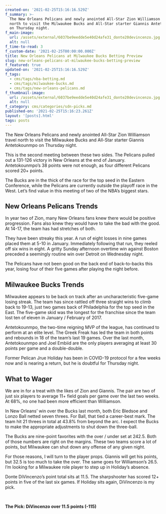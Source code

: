 ```yaml
---
created-on: '2021-02-25T15:16:16.529Z'
f_summary: >-
  The New Orleans Pelicans and newly anointed All-Star Zion Williamson travel
  north to visit the Milwaukee Bucks and All-Star starter Giannis Antetokounmpo
  on Thursday night.
f_main-image:
  url: /assets/external/6037be9eedde5e40d24afe31_donte20devincenzo.jpg
  alt: null
f_time-to-read: 3
f_custom-date: '2021-02-25T00:00:00.000Z'
title: New Orleans Pelicans at Milwaukee Bucks Betting Preview
slug: new-orleans-pelicans-at-milwaukee-bucks-betting-preview
f_featured: true
updated-on: '2021-02-25T15:16:16.529Z'
f_tags:
  - cms/tags/nba-betting.md
  - cms/tags/milwaukee-bucks.md
  - cms/tags/new-orleans-pelicans.md
f_thumbnail-image:
  url: /assets/external/6037be9eedde5e40d24afe31_donte20devincenzo.jpg
  alt: null
f_category: cms/categories/sdn-picks.md
published-on: '2021-02-25T15:16:23.261Z'
layout: '[posts].html'
tags: posts
---
```


The New Orleans Pelicans and newly anointed All-Star Zion Williamson travel north to visit the Milwaukee Bucks and All-Star starter Giannis Antetokounmpo on Thursday night.

This is the second meeting between these two sides. The Pelicans pulled out a 131-126 victory in New Orleans at the end of January. Antetokounmpo’s 38 points were not enough, as four different Pelicans scored 20+ points.

The Bucks are in the thick of the race for the top seed in the Eastern Conference, while the Pelicans are currently outside the playoff race in the West. Let’s find value in this meeting of two of the NBA’s biggest stars.

New Orleans Pelicans Trends
---------------------------

In year two of Zion, many New Orleans fans knew there would be positive progression. Fans also knew they would have to take the bad with the good. At 14-17, the team has had stretches of both.

They have been streaky this year. A run of eight losses in nine games placed them at 5-10 in January. Immediately following that run, they reeled off six wins in eight. A gritty Sunday afternoon overtime win against Boston preceded a seemingly routine win over Detroit on Wednesday night.

The Pelicans have not been good on the back end of back-to-backs this year, losing four of their five games after playing the night before.

Milwaukee Bucks Trends
----------------------

Milwaukee appears to be back on track after an uncharacteristic five-game losing streak. The team has since rattled off three straight wins to climb back to 19-13, just two games back of Philadelphia for the top seed in the East. The five-game skid was the longest for the franchise since the team lost ten of eleven in January / February of 2017.

Antetokounmpo, the two-time reigning MVP of the league, has continued to perform at an elite level. The Greek Freak has led the team in both points and rebounds in 18 of the team’s last 19 games. Over the last month, Antetokounmpo and Joel Embiid are the only players averaging at least 30 points per game and a double-double.

Former Pelican Jrue Holiday has been in COVID-19 protocol for a few weeks now and is nearing a return, but he is doubtful for Thursday night.

What to Wager
-------------

We are in for a treat with the likes of Zion and Giannis. The pair are two of just six players to average 11+ field goals per game over the last two weeks. At 68%, no one had been more efficient than Williamson.

In New Orleans’ win over the Bucks last month, both Eric Bledsoe and Lonzo Ball netted seven threes. For Ball, that tied a career-best mark. The team hit 21 threes in total at 43.8% from beyond the arc. I expect the Bucks to make the appropriate adjustments to shut down the three-ball.

The Bucks are nine-point favorites with the over / under set at 242.5. Both of those numbers are right on the margins. These two teams score a lot of points, but Milwaukee can shut down any offense of any given night.

For those reasons, I will turn to the player props. Giannis will get his points, but 32.5 is too much to take the over. The same goes for Williamson’s 26.5. I’m looking for a Milwaukee role player to step up in Holiday’s absence.

Donte DiVincenzo’s point total sits at 11.5. The sharpshooter has scored 12+ points in five of the last six games. If Holiday sits again, DiVincenzo is my pick.

‍

**The Pick: DiVincenzo over 11.5 points (-115)**

‍
